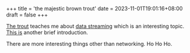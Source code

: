 +++
title = 'the majestic brown trout'
date = 2023-11-01T19:01:16+08:00
draft = false
+++

[The trout](http://streamingbook.net/) teaches me about [data streaming](https://aws.amazon.com/streaming-data/) which is an interesting topic. [This is](https://www.confluent.io/learn/data-streaming/) another brief introduction.

There are more interesting things other than networking. Ho Ho Ho.
